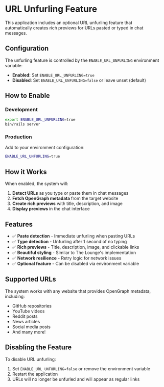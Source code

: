 # URL Unfurling Feature

This application includes an optional URL unfurling feature that automatically creates rich previews for URLs pasted or typed in chat messages.

## Configuration

The unfurling feature is controlled by the `ENABLE_URL_UNFURLING` environment variable:

- **Enabled**: Set `ENABLE_URL_UNFURLING=true`
- **Disabled**: Set `ENABLE_URL_UNFURLING=false` or leave unset (default)

## How to Enable

### Development
```bash
export ENABLE_URL_UNFURLING=true
bin/rails server
```

### Production
Add to your environment configuration:
```bash
ENABLE_URL_UNFURLING=true
```

## How it Works

When enabled, the system will:

1. **Detect URLs** as you type or paste them in chat messages
2. **Fetch OpenGraph metadata** from the target website
3. **Create rich previews** with title, description, and image
4. **Display previews** in the chat interface

## Features

- ✅ **Paste detection** - Immediate unfurling when pasting URLs
- ✅ **Type detection** - Unfurling after 1 second of no typing
- ✅ **Rich previews** - Title, description, image, and clickable links
- ✅ **Beautiful styling** - Similar to The Lounge's implementation
- ✅ **Network resilience** - Retry logic for network issues
- ✅ **Optional feature** - Can be disabled via environment variable

## Supported URLs

The system works with any website that provides OpenGraph metadata, including:
- GitHub repositories
- YouTube videos
- Reddit posts
- News articles
- Social media posts
- And many more!

## Disabling the Feature

To disable URL unfurling:

1. Set `ENABLE_URL_UNFURLING=false` or remove the environment variable
2. Restart the application
3. URLs will no longer be unfurled and will appear as regular links
